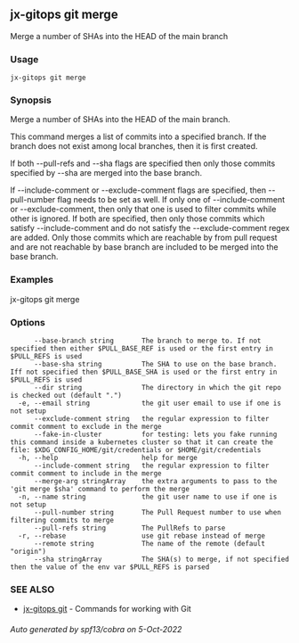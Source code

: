## jx-gitops git merge

Merge a number of SHAs into the HEAD of the main branch

### Usage

```
jx-gitops git merge
```

### Synopsis

Merge a number of SHAs into the HEAD of the main branch. 

This command merges a list of commits into a specified branch. If the branch does not exist among local branches, then it is first created. 

If both --pull-refs and --sha flags are specified then only those commits specified by --sha are merged into the base branch. 

If --include-comment or --exclude-comment flags are specified, then --pull-number flag needs to be set as well. If only one of --include-comment or --exclude-comment, then only that one is used to filter commits while other is ignored. If both are specified, then only those commits which satisfy --include-comment and do not satisfy the --exclude-comment regex are added. Only those commits which are reachable by from pull request and are not reachable by base branch are included to be merged into the base branch.

### Examples

  jx-gitops git merge

### Options

```
      --base-branch string       The branch to merge to. If not specified then either $PULL_BASE_REF is used or the first entry in $PULL_REFS is used 
      --base-sha string          The SHA to use on the base branch. Iff not specified then $PULL_BASE_SHA is used or the first entry in $PULL_REFS is used
      --dir string               The directory in which the git repo is checked out (default ".")
  -e, --email string             the git user email to use if one is not setup
      --exclude-comment string   the regular expression to filter commit comment to exclude in the merge
      --fake-in-cluster          for testing: lets you fake running this command inside a kubernetes cluster so that it can create the file: $XDG_CONFIG_HOME/git/credentials or $HOME/git/credentials
  -h, --help                     help for merge
      --include-comment string   the regular expression to filter commit comment to include in the merge
      --merge-arg stringArray    the extra arguments to pass to the 'git merge $sha' command to perform the merge
  -n, --name string              the git user name to use if one is not setup
      --pull-number string       The Pull Request number to use when filtering commits to merge
      --pull-refs string         The PullRefs to parse
  -r, --rebase                   use git rebase instead of merge
      --remote string            The name of the remote (default "origin")
      --sha stringArray          The SHA(s) to merge, if not specified then the value of the env var $PULL_REFS is parsed
```

### SEE ALSO

* [jx-gitops git](jx-gitops_git.md)	 - Commands for working with Git

###### Auto generated by spf13/cobra on 5-Oct-2022
